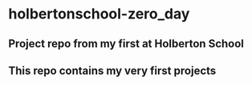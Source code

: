 # holbertonschool-zero_day
## Project repo from my first at Holberton School
## This repo contains my very first projects
